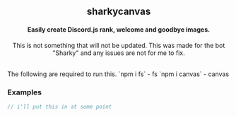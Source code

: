 <div align="center">
    <h2>sharkycanvas</h2>
    <h4>Easily create Discord.js rank, welcome and goodbye images.</h4>
    <p>This is not something that will not be updated. This was made for the bot "Sharky" and any issues are not for me to fix.</p>
</div>
<br>
The following are required to run this.
`npm i fs` - fs
`npm i canvas` - canvas

### Examples
```js
// i'll put this in at some point
```
